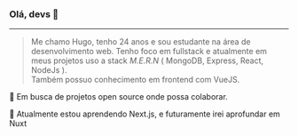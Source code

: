 ### Olá, devs 👋

---

> Me chamo Hugo, tenho 24 anos e sou estudante na área de desenvolvimento web.
> Tenho foco em fullstack e atualmente em meus projetos uso a stack *M.E.R.N* ( MongoDB, Express, React, NodeJs ). <br> Também possuo conhecimento em frontend com VueJS.

👯 Em busca de projetos open source onde possa colaborar.

🌱 Atualmente estou aprendendo Next.js, e futuramente irei aprofundar em Nuxt
